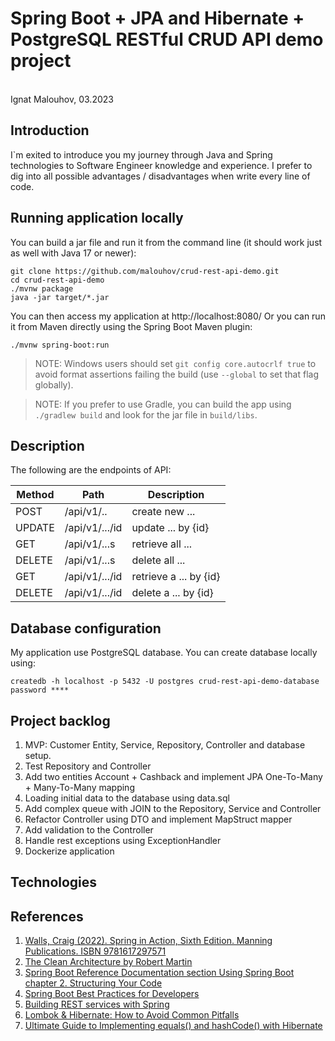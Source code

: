# Spring Boot + JPA and Hibernate + PostgreSQL RESTful CRUD API demo project
</br>Ignat Malouhov, 03.2023

## Introduction
I`m exited to introduce you my journey through Java and Spring technologies to Software Engineer knowledge and experience.
I prefer to dig into all possible advantages / disadvantages when write every line of code.

## Running application locally
You can build a jar file and run it from the command line (it should work just as well with Java 17 or newer):
```
git clone https://github.com/malouhov/crud-rest-api-demo.git
cd crud-rest-api-demo
./mvnw package
java -jar target/*.jar
```

You can then access my application at http://localhost:8080/
Or you can run it from Maven directly using the Spring Boot Maven plugin:
```
./mvnw spring-boot:run
```

> NOTE: Windows users should set `git config core.autocrlf true` to avoid format assertions failing the build (use `--global` to set that flag globally).

> NOTE: If you prefer to use Gradle, you can build the app using `./gradlew build` and look for the jar file in `build/libs`.

## Description
The following are the endpoints of API:</br>

| Method | Path           | Description            |            
|--------|----------------|------------------------|
| POST   | /api/v1/..     | create new ...         |
| UPDATE | /api/v1/.../id | update ... by {id}     |
| GET    | /api/v1/...s   | retrieve all ...       |
| DELETE | /api/v1/...s   | delete all ...         |
| GET    | /api/v1/.../id | retrieve a ... by {id} |
| DELETE | /api/v1/.../id | delete a ... by {id}   |

## Database configuration
My application use PostgreSQL database. You can create database locally using:
```
createdb -h localhost -p 5432 -U postgres crud-rest-api-demo-database
password ****
```

## Project backlog
1. MVP: Customer Entity, Service, Repository, Controller and database setup.
2. Test Repository and Controller
3. Add two entities Account + Cashback and implement JPA One-To-Many + Many-To-Many mapping
4. Loading initial data to the database using data.sql
4. Add complex queue with JOIN to the Repository, Service and Controller
5. Refactor Controller using DTO and implement MapStruct mapper
6. Add validation to the Controller
7. Handle rest exceptions using ExceptionHandler
8. Dockerize application

## Technologies

## References
1. [Walls, Craig (2022). Spring in Action, Sixth Edition. Manning Publications. ISBN 9781617297571](https://www.manning.com/books/spring-in-action-sixth-edition)</br>
2. [The Clean Architecture by Robert Martin](https://blog.cleancoder.com/uncle-bob/2012/08/13/the-clean-architecture.html)</br>
3. [Spring Boot Reference Documentation section Using Spring Boot chapter 2. Structuring Your Code](https://docs.spring.io/spring-boot/docs/current/reference/html/using.html#using.structuring-your-code)</br>
4. [Spring Boot Best Practices for Developers](https://medium.com/@raviyasas/spring-boot-best-practices-for-developers-3f3bdffa0090)</br>
5. [Building REST services with Spring](https://spring.io/guides/tutorials/rest/)</br>
6. [Lombok & Hibernate: How to Avoid Common Pitfalls](https://thorben-janssen.com/lombok-hibernate-how-to-avoid-common-pitfalls/)</br>
7. [Ultimate Guide to Implementing equals() and hashCode() with Hibernate](https://thorben-janssen.com/ultimate-guide-to-implementing-equals-and-hashcode-with-hibernate/)</br>